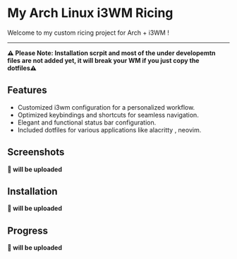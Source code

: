 # My Arch Linux i3WM Ricing

Welcome to my custom ricing project for Arch + i3WM !
****
**⚠️ Please Note: Installation scrpit and most of the under developemtn files are not added yet, it will break your WM if you just copy the dotfiles⚠️**

## Features
- Customized i3wm configuration for a personalized workflow.
- Optimized keybindings and shortcuts for seamless navigation.
- Elegant and functional status bar configuration.
- Included dotfiles for various applications like alacritty , neovim.

## Screenshots
**🚨 will be uploaded**
## Installation
**🚨 will be uploaded**
## Progress
**🚨 will be uploaded**
